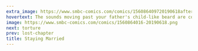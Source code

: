 ```yaml
---
extra_image: https://www.smbc-comics.com/comics/156086409720190618after.png
hovertext: The sounds moving past your father's child-like beard are correct.
image: https://www.smbc-comics.com/comics/1560864016-20190618.png
next: torture
prev: lost-chapter
title: Staying Married
---
```

